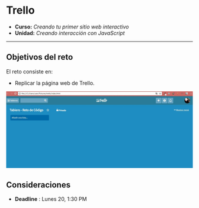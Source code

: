 # Trello

* **Curso:** _Creando tu primer sitio web interactivo_
* **Unidad:** _Creando interacción con JavaScript_

***

## Objetivos del reto

El reto consiste en:

* Replicar la página web de Trello.

![Trello](assets/img/trello.JPG)

## Consideraciones

* **Deadline** : Lunes 20, 1:30 PM